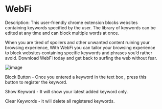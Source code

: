 # WebFi
Description: This user-friendly chrome extension blocks websites containing keywords specified by the user. The library of keywords can be edited at any time and can block multiple words at once. 

When you are tired of spoilers and other unwanted content ruining your browsing experience, With WebFi you can tailor your browsing experience to block websites containing specific keywords and phrases you’d rather avoid. Download WebFi today and get back to surfing the web without fear.

![image](https://user-images.githubusercontent.com/87973732/150041159-709f39c8-3ad8-4f8a-990e-108812caf53c.png)

Block Button - Once you entered a keyword in the text box , press this button to register the keyword.

Show Keyword - It will show your latest added keyword only.

Clear Keywords - it will delete all registered keywords.
